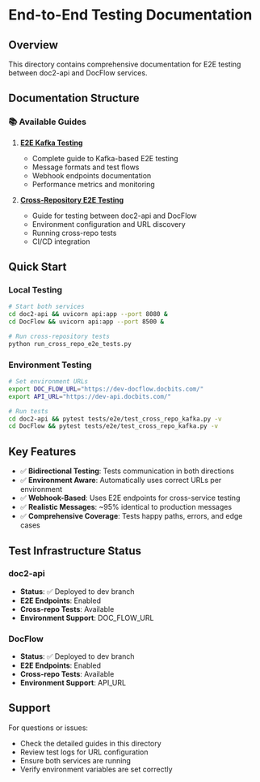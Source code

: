 # End-to-End Testing Documentation

## Overview

This directory contains comprehensive documentation for E2E testing between doc2-api and DocFlow services.

## Documentation Structure

### 📚 Available Guides

1. **[E2E Kafka Testing](E2E_KAFKA_TESTING.md)**
   - Complete guide to Kafka-based E2E testing
   - Message formats and test flows
   - Webhook endpoints documentation
   - Performance metrics and monitoring

2. **[Cross-Repository E2E Testing](CROSS_REPO_E2E_TESTING.md)**
   - Guide for testing between doc2-api and DocFlow
   - Environment configuration and URL discovery
   - Running cross-repo tests
   - CI/CD integration

## Quick Start

### Local Testing
```bash
# Start both services
cd doc2-api && uvicorn api:app --port 8080 &
cd DocFlow && uvicorn api:app --port 8500 &

# Run cross-repository tests
python run_cross_repo_e2e_tests.py
```

### Environment Testing
```bash
# Set environment URLs
export DOC_FLOW_URL="https://dev-docflow.docbits.com/"
export API_URL="https://dev-api.docbits.com/"

# Run tests
cd doc2-api && pytest tests/e2e/test_cross_repo_kafka.py -v
cd DocFlow && pytest tests/e2e/test_cross_repo_kafka.py -v
```

## Key Features

- ✅ **Bidirectional Testing**: Tests communication in both directions
- ✅ **Environment Aware**: Automatically uses correct URLs per environment
- ✅ **Webhook-Based**: Uses E2E endpoints for cross-service testing
- ✅ **Realistic Messages**: ~95% identical to production messages
- ✅ **Comprehensive Coverage**: Tests happy paths, errors, and edge cases

## Test Infrastructure Status

### doc2-api
- **Status**: ✅ Deployed to dev branch
- **E2E Endpoints**: Enabled
- **Cross-repo Tests**: Available
- **Environment Support**: DOC_FLOW_URL

### DocFlow
- **Status**: ✅ Deployed to dev branch
- **E2E Endpoints**: Enabled
- **Cross-repo Tests**: Available
- **Environment Support**: API_URL

## Support

For questions or issues:
- Check the detailed guides in this directory
- Review test logs for URL configuration
- Ensure both services are running
- Verify environment variables are set correctly